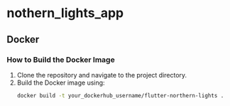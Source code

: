 # nothern_lights_app
## Docker

### How to Build the Docker Image
1. Clone the repository and navigate to the project directory.
2. Build the Docker image using:
   ```sh
   docker build -t your_dockerhub_username/flutter-northern-lights .